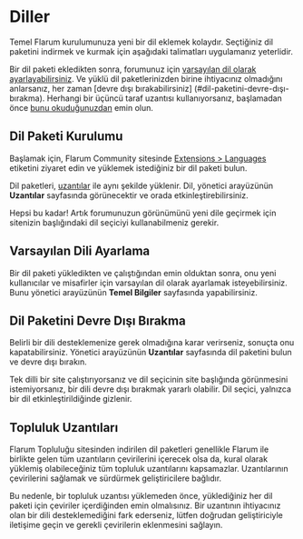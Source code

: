 # Diller

Temel Flarum kurulumunuza yeni bir dil eklemek kolaydır. Seçtiğiniz dil paketini indirmek ve kurmak için aşağıdaki talimatları uygulamanız yeterlidir.

Bir dil paketi ekledikten sonra, forumunuz için [varsayılan dil olarak ayarlayabilirsiniz](#varsayılan-dili-ayarlama). Ve yüklü dil paketlerinizden birine ihtiyacınız olmadığını anlarsanız, her zaman \[devre dışı bırakabilirsiniz\] (#dil-paketini-devre-dışı-bırakma).
Herhangi bir üçüncü taraf uzantısı kullanıyorsanız, başlamadan önce [bunu okuduğunuzdan](#topluluk-uzantıları) emin olun.

## Dil Paketi Kurulumu

Başlamak için, Flarum Community sitesinde [Extensions > Languages](https://discuss.flarum.org/t/languages) etiketini ziyaret edin ve yüklemek istediğiniz bir dil paketi bulun.

Dil paketleri, [uzantılar](extensions.md) ile aynı şekilde yüklenir. Dil, yönetici arayüzünün **Uzantılar** sayfasında görünecektir ve orada etkinleştirebilirsiniz.

Hepsi bu kadar! Artık forumunuzun görünümünü yeni dile geçirmek için sitenizin başlığındaki dil seçiciyi kullanabilmeniz gerekir.

## Varsayılan Dili Ayarlama

Bir dil paketi yükledikten ve çalıştığından emin olduktan sonra, onu yeni kullanıcılar ve misafirler için varsayılan dil olarak ayarlamak isteyebilirsiniz. Bunu yönetici arayüzünün **Temel Bilgiler** sayfasında yapabilirsiniz.

## Dil Paketini Devre Dışı Bırakma

Belirli bir dili desteklemenize gerek olmadığına karar verirseniz, sonuçta onu kapatabilirsiniz. Yönetici arayüzünün **Uzantılar** sayfasında dil paketini bulun ve devre dışı bırakın.

Tek dilli bir site çalıştırıyorsanız ve dil seçicinin site başlığında görünmesini istemiyorsanız, bir dili devre dışı bırakmak yararlı olabilir. Dil seçici, yalnızca bir dil etkinleştirildiğinde gizlenir.

## Topluluk Uzantıları

Flarum Topluluğu sitesinden indirilen dil paketleri genellikle Flarum ile birlikte gelen tüm uzantıların çevirilerini içerecek olsa da, kural olarak yüklemiş olabileceğiniz tüm topluluk uzantılarını kapsamazlar. Uzantılarının çevirilerini sağlamak ve sürdürmek geliştiricilere bağlıdır.

Bu nedenle, bir topluluk uzantısı yüklemeden önce, yüklediğiniz her dil paketi için çeviriler içerdiğinden emin olmalısınız. Bir uzantının ihtiyacınız olan bir dili desteklemediğini fark ederseniz, lütfen doğrudan geliştiriciyle iletişime geçin ve gerekli çevirilerin eklenmesini sağlayın.
